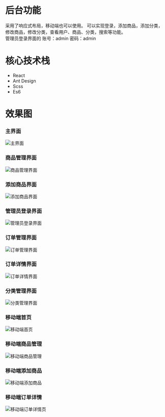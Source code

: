 # 后台功能
采用了响应式布局，移动端也可以使用。
可以实现登录，添加商品，添加分类，修改商品，修改分类，查看用户、商品、分类，搜索等功能。  
管理员登录界面的    账号：admin     密码：admin

# 核心技术栈
- React
- Ant Design
- Scss
- Es6


# 效果图


### 主界面
![主界面](https://raw.githubusercontent.com/dearDreamWeb/React_manage/master/src/images/首页.png)

### 商品管理界面
![商品管理界面](https://raw.githubusercontent.com/dearDreamWeb/React_manage/master/src/images/商品管理界面.png)

### 添加商品界面
![添加商品界面](https://raw.githubusercontent.com/dearDreamWeb/React_manage/master/src/images/添加商品界面.png)

### 管理员登录界面
![管理员登录界面](https://raw.githubusercontent.com/dearDreamWeb/React_manage/master/src/images/管理员登录界面.png)

### 订单管理界面
![订单管理界面](https://raw.githubusercontent.com/dearDreamWeb/React_manage/master/src/images/订单管理界面.png)

### 订单详情界面
![订单详情界面](https://raw.githubusercontent.com/dearDreamWeb/React_manage/master/src/images/订单详情界面.png)

### 分类管理界面
![分类管理界面](https://raw.githubusercontent.com/dearDreamWeb/React_manage/master/src/images/分类管理界面.png)

### 移动端首页
![移动端首页](https://raw.githubusercontent.com/dearDreamWeb/React_manage/master/src/images/移动端首页.png)

### 移动端商品管理
![移动端商品管理](https://raw.githubusercontent.com/dearDreamWeb/React_manage/master/src/images/移动端商品管理.png)

### 移动端添加商品
![移动端添加商品](https://raw.githubusercontent.com/dearDreamWeb/React_manage/master/src/images/移动端添加商品.png)

### 移动端订单详情
![移动端订单详情页](https://raw.githubusercontent.com/dearDreamWeb/React_manage/master/src/images/移动端订单详情页.png)